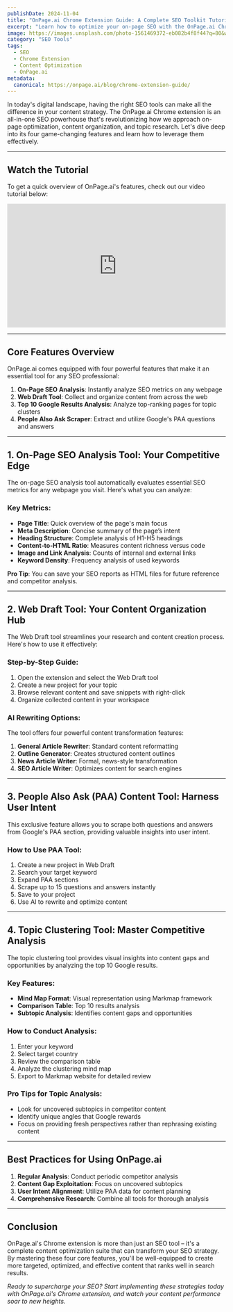 ```yaml
---
publishDate: 2024-11-04
title: "OnPage.ai Chrome Extension Guide: A Complete SEO Toolkit Tutorial"
excerpt: "Learn how to optimize your on-page SEO with the OnPage.ai Chrome Extension's powerful tools, including SEO analysis, content organization, topic clustering, and more."
image: https://images.unsplash.com/photo-1561469372-eb082b4f8f44?q=80&w=3348&auto=format&fit=crop&ixlib=rb-4.0.3&ixid=M3wxMjA3fDB8MHxwaG90by1wYWdlfHx8fGVufDB8fHx8fA%3D%3D
category: "SEO Tools"
tags:
  - SEO
  - Chrome Extension
  - Content Optimization
  - OnPage.ai
metadata:
  canonical: https://onpage.ai/blog/chrome-extension-guide/
---
```


In today's digital landscape, having the right SEO tools can make all the difference in your content strategy. The OnPage.ai Chrome extension is an all-in-one SEO powerhouse that's revolutionizing how we approach on-page optimization, content organization, and topic research. Let's dive deep into its four game-changing features and learn how to leverage them effectively.

---

## Watch the Tutorial

To get a quick overview of OnPage.ai's features, check out our video tutorial below:

<iframe style='display:block;margin:auto;width:742px;max-width:100%;aspect-ratio:1.7708830548926013;' src='https://killerplayer.com/watch/video/4aabfab1-63a4-4ceb-9241-b74b2a427599' frameborder="0" allow="autoplay; gyroscope; picture-in-picture;" allowfullscreen></iframe>

---

## Core Features Overview

OnPage.ai comes equipped with four powerful features that make it an essential tool for any SEO professional:

1. **On-Page SEO Analysis**: Instantly analyze SEO metrics on any webpage
2. **Web Draft Tool**: Collect and organize content from across the web
3. **Top 10 Google Results Analysis**: Analyze top-ranking pages for topic clusters
4. **People Also Ask Scraper**: Extract and utilize Google's PAA questions and answers

---

## 1. On-Page SEO Analysis Tool: Your Competitive Edge

The on-page SEO analysis tool automatically evaluates essential SEO metrics for any webpage you visit. Here's what you can analyze:

### Key Metrics:

- **Page Title**: Quick overview of the page's main focus
- **Meta Description**: Concise summary of the page’s intent
- **Heading Structure**: Complete analysis of H1-H5 headings
- **Content-to-HTML Ratio**: Measures content richness versus code
- **Image and Link Analysis**: Counts of internal and external links
- **Keyword Density**: Frequency analysis of used keywords

**Pro Tip**: You can save your SEO reports as HTML files for future reference and competitor analysis.

---

## 2. Web Draft Tool: Your Content Organization Hub

The Web Draft tool streamlines your research and content creation process. Here's how to use it effectively:

### Step-by-Step Guide:

1. Open the extension and select the Web Draft tool
2. Create a new project for your topic
3. Browse relevant content and save snippets with right-click
4. Organize collected content in your workspace

### AI Rewriting Options:

The tool offers four powerful content transformation features:

1. **General Article Rewriter**: Standard content reformatting
2. **Outline Generator**: Creates structured content outlines
3. **News Article Writer**: Formal, news-style transformation
4. **SEO Article Writer**: Optimizes content for search engines

---

## 3. People Also Ask (PAA) Content Tool: Harness User Intent

This exclusive feature allows you to scrape both questions and answers from Google's PAA section, providing valuable insights into user intent.

### How to Use PAA Tool:

1. Create a new project in Web Draft
2. Search your target keyword
3. Expand PAA sections
4. Scrape up to 15 questions and answers instantly
5. Save to your project
6. Use AI to rewrite and optimize content

---

## 4. Topic Clustering Tool: Master Competitive Analysis

The topic clustering tool provides visual insights into content gaps and opportunities by analyzing the top 10 Google results.

### Key Features:

- **Mind Map Format**: Visual representation using Markmap framework
- **Comparison Table**: Top 10 results analysis
- **Subtopic Analysis**: Identifies content gaps and opportunities

### How to Conduct Analysis:

1. Enter your keyword
2. Select target country
3. Review the comparison table
4. Analyze the clustering mind map
5. Export to Markmap website for detailed review

### Pro Tips for Topic Analysis:

- Look for uncovered subtopics in competitor content
- Identify unique angles that Google rewards
- Focus on providing fresh perspectives rather than rephrasing existing content

---

## Best Practices for Using OnPage.ai

1. **Regular Analysis**: Conduct periodic competitor analysis
2. **Content Gap Exploitation**: Focus on uncovered subtopics
3. **User Intent Alignment**: Utilize PAA data for content planning
4. **Comprehensive Research**: Combine all tools for thorough analysis

---

## Conclusion

OnPage.ai's Chrome extension is more than just an SEO tool – it's a complete content optimization suite that can transform your SEO strategy. By mastering these four core features, you'll be well-equipped to create more targeted, optimized, and effective content that ranks well in search results.

*Ready to supercharge your SEO? Start implementing these strategies today with OnPage.ai's Chrome extension, and watch your content performance soar to new heights.*
